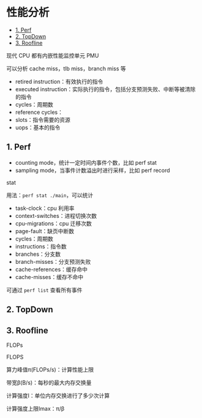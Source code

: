 # 性能分析

- [1. Perf](#1-perf)
- [2. TopDown](#2-topdown)
- [3. Roofline](#3-roofline)

现代 CPU 都有内嵌性能监控单元 PMU

可以分析 cache miss，tlb miss，branch miss 等

- retired instruction：有效执行的指令
- executed instruction：实际执行的指令，包括分支预测失败、中断等被清除的指令
- cycles：周期数
- reference cycles：
- slots：指令需要的资源
- uops：基本的指令

## 1. Perf

- counting mode，统计一定时间内事件个数，比如 perf stat
- sampling mode，当事件计数溢出时进行采样，比如 perf record

stat

用法：`perf stat ./main`，可以统计

- task-clock：cpu 利用率
- context-switches：进程切换次数
- cpu-migrations：cpu 迁移次数
- page-fault：缺页中断数
- cycles：周期数
- instructions：指令数
- branches：分支数
- branch-misses：分支预测失败
- cache-references：缓存命中
- cache-misses：缓存不命中

可通过 `perf list` 查看所有事件

## 2. TopDown

## 3. Roofline

FLOPs

FLOPS

算力峰值π(FLOPs/s)：计算性能上限

带宽β(B/s)：每秒的最大内存交换量

计算强度I：单位内存交换进行了多少次计算

计算强度上限Imax：π/β
